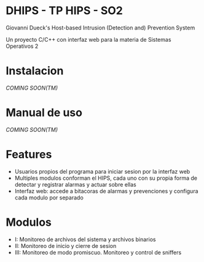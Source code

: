 # DHIPS - TP HIPS - SO2
Giovanni Dueck's Host-based Intrusion (Detection and) Prevention System

Un proyecto C/C++ con interfaz web para la materia de Sistemas Operativos 2

# Instalacion
*COMING SOON(TM)*

# Manual de uso
*COMING SOON(TM)*

# Features
- Usuarios propios del programa para iniciar sesion por la interfaz web
- Multiples modulos conforman el HIPS, cada uno con su propia forma de detectar y registrar alarmas y actuar sobre ellas
- Interfaz web: accede a bitacoras de alarmas y prevenciones y configura cada modulo por separado

# Modulos
- I: Monitoreo de archivos del sistema y archivos binarios
- II: Monitoreo de inicio y cierre de sesion
- III: Monitoreo de modo promiscuo. Monitoreo y control de sniffers